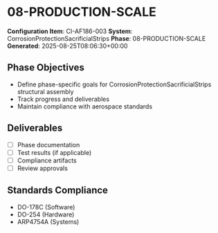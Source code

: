 # 08-PRODUCTION-SCALE

**Configuration Item**: CI-AF186-003
**System**: CorrosionProtectionSacrificialStrips
**Phase**: 08-PRODUCTION-SCALE
**Generated**: 2025-08-25T08:06:30+00:00

## Phase Objectives
- Define phase-specific goals for CorrosionProtectionSacrificialStrips structural assembly
- Track progress and deliverables
- Maintain compliance with aerospace standards

## Deliverables
- [ ] Phase documentation
- [ ] Test results (if applicable)
- [ ] Compliance artifacts
- [ ] Review approvals

## Standards Compliance
- DO-178C (Software)
- DO-254 (Hardware)
- ARP4754A (Systems)

